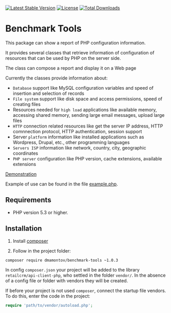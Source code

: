 [![Latest Stable Version](https://poser.pugx.org/dmamontov/benchmark-tools/v/stable.svg)](https://packagist.org/packages/dmamontov/benchmark-tools)
[![License](https://poser.pugx.org/dmamontov/benchmark-tools/license.svg)](https://packagist.org/packages/dmamontov/benchmark-tools)
[![Total Downloads](https://poser.pugx.org/dmamontov/benchmark-tools/downloads)](https://packagist.org/packages/dmamontov/benchmark-tools)
# Benchmark Tools

This package can show a report of PHP configuration information.

It provides several classes that retrieve information of configuration of resources that can be used by PHP on the server side.

The class can compose a report and display it on a Web page

Currently the classes provide information about:
* `Database` support like MySQL configuration variables and speed of insertion and selection of records
* `File system` support like disk space and access permissions, speed of creating files
* Resources needed for `high load` applications like available memory, accessing shared memory, sending large email messages, upload large files
* `HTTP` connection related resources like get the server IP address, HTTP comnnection protocol, HTTP authentication, session support
* Server `platform` information like installed applications such as Wordpress, Drupal, etc., other programming languages
* `Servers ISP` information like network, country, city, geographic coordinates
* `PHP server` configuration like PHP version, cache extensions, available extensions

[Demonstration](http://slobel.ru/benchmark)

Example of use can be found in the file [example.php](https://github.com/dmamontov/benchmark-tools/blob/master/example.php).

## Requirements

* PHP version 5.3 or higher.

## Installation

1) Install [composer](https://getcomposer.org/download/)

2) Follow in the project folder:
```bash
composer require dmamontov/benchmark-tools ~1.0.3
```

In config `composer.json` your project will be added to the library `retailcrm/api-client-php`, who settled in the folder `vendor/`. In the absence of a config file or folder with vendors they will be created.

If before your project is not used `composer`, connect the startup file vendors. To do this, enter the code in the project:
```php
require 'path/to/vendor/autoload.php';
```
